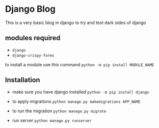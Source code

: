 # Django Blog
This is a very basic blog in django to try and test dark sides of django 

## modules required 
- `django`
- `django-crispy-forms`

to install a module use this command `python -m pip install MODULE_NAME`

## Installation

- make sure you have django installed `python -m pip install django`

- to apply migrations `python manage.py makemigrations APP_NAME`

- to run the migration `python manage.py migrate`

- run server `python manage.py runserver`
